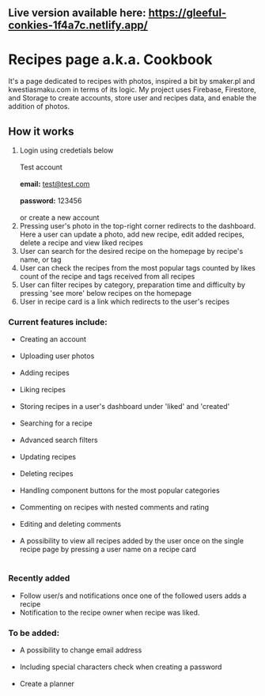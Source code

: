 ## Live version available here: https://gleeful-conkies-1f4a7c.netlify.app/

# Recipes page a.k.a. Cookbook
It's a page dedicated to recipes with photos, inspired a bit by smaker.pl and kwestiasmaku.com in terms of its logic. My project uses Firebase, Firestore, and Storage to create accounts, store user and recipes data, and enable the addition of photos.

## How it works
1. Login using credetials below <br></br>
Test account <br></br>
<strong>email:</strong> test@test.com <br></br>
<strong>password:</strong> 123456 <br></br>
or create a new account
2. Pressing user's photo in the top-right corner redirects to the dashboard. Here a user can update a photo, add new recipe, edit added recipes, delete a recipe and view liked recipes
3. User can search for the desired recipe on the homepage by recipe's name, or tag
4. User can check the recipes from the most popular tags counted by likes count of the recipe and tags received from all recipes
5. User can filter recipes by category, preparation time and difficulty by pressing 'see more' below recipes on the homepage
6. User in recipe card is a link which redirects to the user's recipes

### Current features include:

- Creating an account <br></br>
- Uploading user photos <br></br>
- Adding recipes <br></br>
- Liking recipes <br></br>
- Storing recipes in a user's dashboard under 'liked' and 'created' <br></br>
- Searching for a recipe <br></br>
- Advanced search filters <br></br>
- Updating recipes <br></br>
- Deleting recipes <br></br>
- Handling <hero /> component buttons for the most popular categories <br></br>
- Commenting on recipes with nested comments and rating <br></br>
- Editing and deleting comments <br></br>
- A possibility to view all recipes added by the user once on the single recipe page by pressing a user name on a recipe card <br></br>

### Recently added 
- Follow user/s and notifications once one of the followed users adds a recipe
- Notification to the recipe owner when recipe was liked. 

### To be added: 

- A possibility to change email address <br></br>
- Including special characters check when creating a password <br></br>
- Create a planner <br></br>

